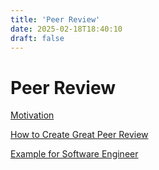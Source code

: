 ```yaml
---
title: 'Peer Review'
date: 2025-02-18T18:40:10
draft: false
---
```


# Peer Review

[Motivation](Peer%20Review%208f48c34e7304470c96df04c40177457a/Motivation%2021bf95b062c54cc18d24dc27cd0f7144.md)

[How to Create Great Peer Review](Peer%20Review%208f48c34e7304470c96df04c40177457a/How%20to%20Create%20Great%20Peer%20Review%20bacece2c831648b5a64381469acfb5c1.md)

[Example for Software Engineer](Peer%20Review%208f48c34e7304470c96df04c40177457a/Example%20for%20Software%20Engineer%20ead17fb8056e400d8195e69278344ff9.md)
